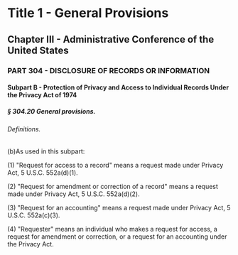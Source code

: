
# Title 1 - General Provisions
## Chapter III - Administrative Conference of the United States
### PART 304 - DISCLOSURE OF RECORDS OR INFORMATION
#### Subpart B - Protection of Privacy and Access to Individual Records Under the Privacy Act of 1974
##### § 304.20 General provisions.
###### Definitions.

(b)As used in this subpart:

(1) "Request for access to a record" means a request made under Privacy Act, 5 U.S.C. 552a(d)(1).

(2) "Request for amendment or correction of a record" means a request made under Privacy Act, 5 U.S.C. 552a(d)(2).

(3) "Request for an accounting" means a request made under Privacy Act, 5 U.S.C. 552a(c)(3).

(4) "Requester" means an individual who makes a request for access, a request for amendment or correction, or a request for an accounting under the Privacy Act.
